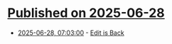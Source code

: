 # [Published on 2025-06-28](index.md)

* [2025-06-28, 07:03:00](https://soylentnews.org/article.pl?sid=25/06/26/158255&from=rss) - [Edit is Back](https://soylentnews.org/article.pl?sid=25/06/26/158255&from=rss)
